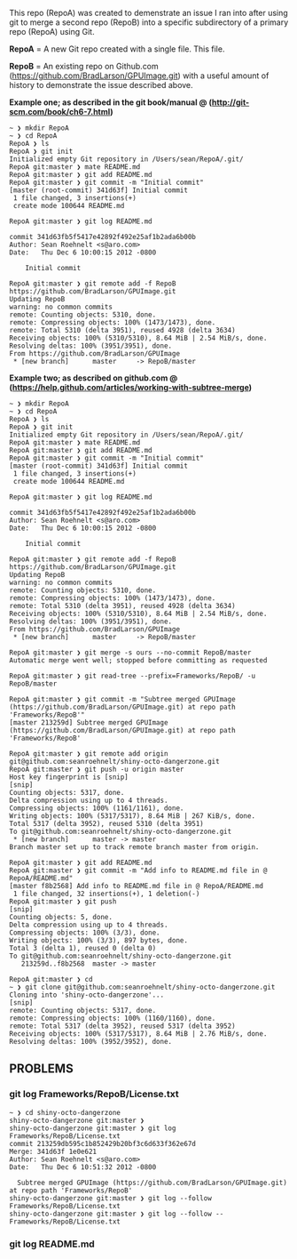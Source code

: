 This repo (RepoA) was created to demenstrate an issue I ran into after using git to merge a second repo (RepoB) into a specific subdirectory of a primary repo (RepoA) using Git.

**RepoA** = A new Git repo created with a single file. This file.

**RepoB** = An existing repo on Github.com (https://github.com/BradLarson/GPUImage.git) with a useful amount of history to demonstrate the issue described above.


**Example one; as described in the git book/manual @ (**http://git-scm.com/book/ch6-7.html**)**

    ~ ❯ mkdir RepoA
    ~ ❯ cd RepoA 
    RepoA ❯ ls
    RepoA ❯ git init
    Initialized empty Git repository in /Users/sean/RepoA/.git/
    RepoA git:master ❯ mate README.md 
    RepoA git:master ❯ git add README.md 
    RepoA git:master ❯ git commit -m "Initial commit"
    [master (root-commit) 341d63f] Initial commit
     1 file changed, 3 insertions(+)
     create mode 100644 README.md

    RepoA git:master ❯ git log README.md

    commit 341d63fb5f5417e42892f492e25af1b2ada6b00b
    Author: Sean Roehnelt <s@aro.com>
    Date:   Thu Dec 6 10:00:15 2012 -0800

        Initial commit

    RepoA git:master ❯ git remote add -f RepoB https://github.com/BradLarson/GPUImage.git
    Updating RepoB
    warning: no common commits
    remote: Counting objects: 5310, done.
    remote: Compressing objects: 100% (1473/1473), done.
    remote: Total 5310 (delta 3951), reused 4928 (delta 3634)
    Receiving objects: 100% (5310/5310), 8.64 MiB | 2.54 MiB/s, done.
    Resolving deltas: 100% (3951/3951), done.
    From https://github.com/BradLarson/GPUImage
     * [new branch]      master     -> RepoB/master


**Example two; as described on github.com @ (**https://help.github.com/articles/working-with-subtree-merge**)**

    ~ ❯ mkdir RepoA
    ~ ❯ cd RepoA 
    RepoA ❯ ls
    RepoA ❯ git init
    Initialized empty Git repository in /Users/sean/RepoA/.git/
    RepoA git:master ❯ mate README.md 
    RepoA git:master ❯ git add README.md 
    RepoA git:master ❯ git commit -m "Initial commit"
    [master (root-commit) 341d63f] Initial commit
     1 file changed, 3 insertions(+)
     create mode 100644 README.md
    
    RepoA git:master ❯ git log README.md
    
    commit 341d63fb5f5417e42892f492e25af1b2ada6b00b
    Author: Sean Roehnelt <s@aro.com>
    Date:   Thu Dec 6 10:00:15 2012 -0800
    
        Initial commit
    
    RepoA git:master ❯ git remote add -f RepoB https://github.com/BradLarson/GPUImage.git
    Updating RepoB
    warning: no common commits
    remote: Counting objects: 5310, done.
    remote: Compressing objects: 100% (1473/1473), done.
    remote: Total 5310 (delta 3951), reused 4928 (delta 3634)
    Receiving objects: 100% (5310/5310), 8.64 MiB | 2.54 MiB/s, done.
    Resolving deltas: 100% (3951/3951), done.
    From https://github.com/BradLarson/GPUImage
     * [new branch]      master     -> RepoB/master

    RepoA git:master ❯ git merge -s ours --no-commit RepoB/master
    Automatic merge went well; stopped before committing as requested
    
    RepoA git:master ❯ git read-tree --prefix=Frameworks/RepoB/ -u RepoB/master
    
    RepoA git:master ❯ git commit -m "Subtree merged GPUImage (https://github.com/BradLarson/GPUImage.git) at repo path 'Frameworks/RepoB'"
    [master 213259d] Subtree merged GPUImage (https://github.com/BradLarson/GPUImage.git) at repo path 'Frameworks/RepoB'
    
    RepoA git:master ❯ git remote add origin git@github.com:seanroehnelt/shiny-octo-dangerzone.git
    RepoA git:master ❯ git push -u origin master
    Host key fingerprint is [snip]
    [snip]
    Counting objects: 5317, done.
    Delta compression using up to 4 threads.
    Compressing objects: 100% (1161/1161), done.
    Writing objects: 100% (5317/5317), 8.64 MiB | 267 KiB/s, done.
    Total 5317 (delta 3952), reused 5310 (delta 3951)
    To git@github.com:seanroehnelt/shiny-octo-dangerzone.git
     * [new branch]      master -> master
    Branch master set up to track remote branch master from origin.
    
    RepoA git:master ❯ git add README.md
    RepoA git:master ❯ git commit -m "Add info to README.md file in @ RepoA/README.md"
    [master f8b2568] Add info to README.md file in @ RepoA/README.md
     1 file changed, 32 insertions(+), 1 deletion(-)
    RepoA git:master ❯ git push
    [snip]
    Counting objects: 5, done.
    Delta compression using up to 4 threads.
    Compressing objects: 100% (3/3), done.
    Writing objects: 100% (3/3), 897 bytes, done.
    Total 3 (delta 1), reused 0 (delta 0)
    To git@github.com:seanroehnelt/shiny-octo-dangerzone.git
       213259d..f8b2568  master -> master
    
    RepoA git:master ❯ cd
    ~ ❯ git clone git@github.com:seanroehnelt/shiny-octo-dangerzone.git
    Cloning into 'shiny-octo-dangerzone'...
    [snip]
    remote: Counting objects: 5317, done.
    remote: Compressing objects: 100% (1160/1160), done.
    remote: Total 5317 (delta 3952), reused 5317 (delta 3952)
    Receiving objects: 100% (5317/5317), 8.64 MiB | 2.76 MiB/s, done.
    Resolving deltas: 100% (3952/3952), done.

## PROBLEMS

### git log Frameworks/RepoB/License.txt 

    ~ ❯ cd shiny-octo-dangerzone
    shiny-octo-dangerzone git:master ❯ 
    shiny-octo-dangerzone git:master ❯ git log Frameworks/RepoB/License.txt 
    commit 213259db595c1b852429b20bf3c6d633f362e67d
    Merge: 341d63f 1e0e621
    Author: Sean Roehnelt <s@aro.com>
    Date:   Thu Dec 6 10:51:32 2012 -0800

      Subtree merged GPUImage (https://github.com/BradLarson/GPUImage.git) at repo path 'Frameworks/RepoB'
    shiny-octo-dangerzone git:master ❯ git log --follow Frameworks/RepoB/License.txt
    shiny-octo-dangerzone git:master ❯ git log --follow -- Frameworks/RepoB/License.txt
    
### git log README.md
    